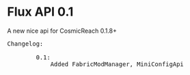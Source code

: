 # Flux API 0.1

A new nice api for CosmicReach 0.1.8+

<pre>
Changelog:

        0.1:
            Added FabricModManager, MiniConfigApi
</pre>